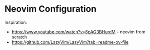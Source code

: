 # Neovim Configuration

Inspiration:
- https://www.youtube.com/watch?v=6pAG3BHurdM - neovim from scratch
- https://github.com/LazyVim/LazyVim?tab=readme-ov-file
